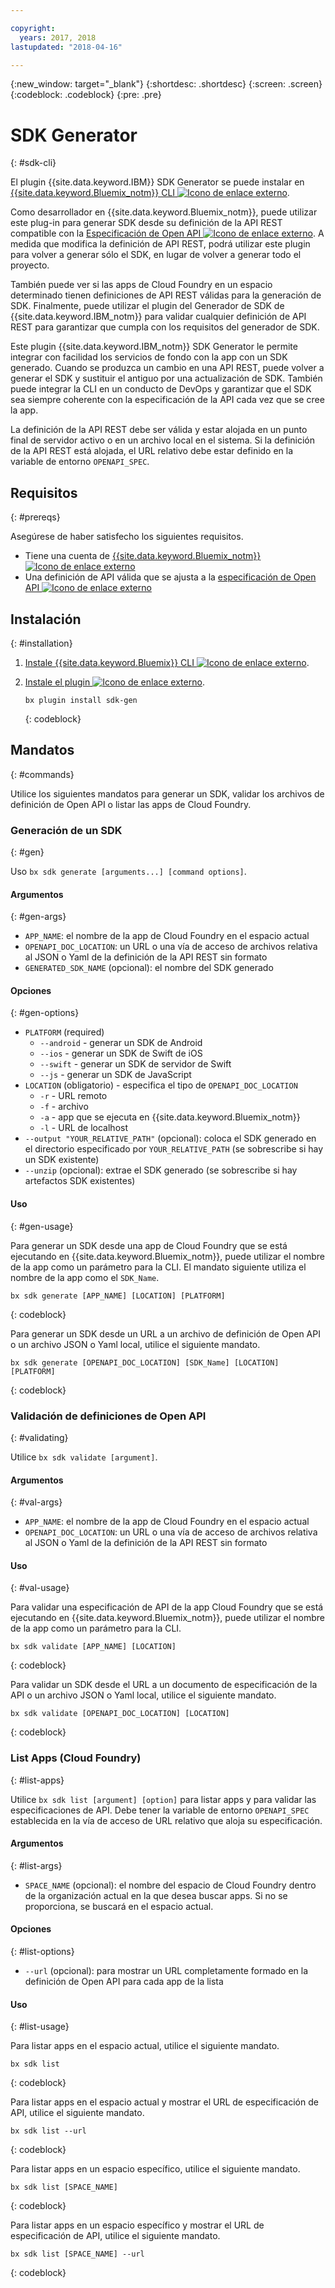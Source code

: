 ```yaml
---

copyright:
  years: 2017, 2018
lastupdated: "2018-04-16"

---
```

{:new_window: target="_blank"}
{:shortdesc: .shortdesc}
{:screen: .screen}
{:codeblock: .codeblock}
{:pre: .pre}

# SDK Generator
{: #sdk-cli}

El plugin {{site.data.keyword.IBM}} SDK Generator se puede instalar en [{{site.data.keyword.Bluemix_notm}} CLI ![Icono de enlace externo](../../icons/launch-glyph.svg "Icono de enlace externo")](/docs/cli/reference/bluemix_cli/all_versions.html).

Como desarrollador en {{site.data.keyword.Bluemix_notm}}, puede utilizar este plug-in para generar SDK desde su definición de la API REST compatible con la [Especificación de Open API ![Icono de enlace externo](../../icons/launch-glyph.svg "Icono de enlace externo")](https://www.openapis.org/). A medida que modifica la definición de API REST, podrá utilizar este plugin para volver a generar sólo el SDK, en lugar de volver a generar todo el proyecto.

También puede ver si las apps de Cloud Foundry en un espacio determinado tienen definiciones de API REST válidas para la generación de SDK. Finalmente, puede utilizar el plugin del Generador de SDK de {{site.data.keyword.IBM_notm}} para validar cualquier definición de API REST para garantizar que cumpla con los requisitos del generador de SDK.

Este plugin {{site.data.keyword.IBM_notm}} SDK Generator le permite integrar con facilidad los servicios de fondo con la app con un SDK generado. Cuando se produzca un cambio en una API REST, puede volver a generar el SDK y sustituir el antiguo por una actualización de SDK. También puede integrar la CLI en un conducto de DevOps y garantizar que el SDK sea siempre coherente con la especificación de la API cada vez que se cree la app.

La definición de la API REST debe ser válida y estar alojada en un punto final de servidor activo o en un archivo local en el sistema. Si la definición de la API REST está alojada, el URL relativo debe estar definido en la variable de entorno `OPENAPI_SPEC`.


## Requisitos
{: #prereqs}

Asegúrese de haber satisfecho los siguientes requisitos.

* Tiene una cuenta de [{{site.data.keyword.Bluemix_notm}} ![Icono de enlace externo](../../icons/launch-glyph.svg "Icono de enlace externo")](http://bluemix.net)
* Una definición de API válida que se ajusta a la [especificación de Open API ![Icono de enlace externo](../../icons/launch-glyph.svg "Icono de enlace externo")](https://www.openapis.org/)


## Instalación
{: #installation}

1. [Instale {{site.data.keyword.Bluemix}} CLI ![Icono de enlace externo](../../icons/launch-glyph.svg "Icono de enlace externo")](http://clis.ng.bluemix.net/ui/home.html).

2. [Instale el plugin ![Icono de enlace externo](../../icons/launch-glyph.svg "Icono de enlace externo")](/docs/cli/reference/bluemix_cli/all_versions.html#install_plug-in).

	```
	bx plugin install sdk-gen
	```
	{: codeblock}


## Mandatos
{: #commands}

Utilice los siguientes mandatos para generar un SDK, validar los archivos de definición de Open API o listar las apps de Cloud Foundry.


### Generación de un SDK
{: #gen}

Uso `bx sdk generate [arguments...] [command options]`.


#### Argumentos
{: #gen-args}

* `APP_NAME`: el nombre de la app de Cloud Foundry en el espacio actual
* `OPENAPI_DOC_LOCATION`: un URL o una vía de acceso de archivos relativa al JSON o Yaml de la definición de la API REST sin formato
* `GENERATED_SDK_NAME` (opcional): el nombre del SDK generado


#### Opciones
{: #gen-options}

* `PLATFORM` (required)
   * `--android` - generar un SDK de Android
   * `--ios` - generar un SDK de Swift de iOS
   * `--swift` - generar un SDK de servidor de Swift
   * `--js` - generar un SDK de JavaScript
* `LOCATION` (obligatorio) - especifica el tipo de `OPENAPI_DOC_LOCATION`
   * `-r` - URL remoto
   * `-f` - archivo
   * `-a` - app que se ejecuta en {{site.data.keyword.Bluemix_notm}}
   * `-l` - URL de localhost
* `--output "YOUR_RELATIVE_PATH"` (opcional): coloca el SDK generado en el directorio especificado por `YOUR_RELATIVE_PATH` (se sobrescribe si hay un SDK existente)
* `--unzip` (opcional): extrae el SDK generado (se sobrescribe si hay artefactos SDK existentes)


#### Uso
{: #gen-usage}

Para generar un SDK desde una app de Cloud Foundry que se está ejecutando en {{site.data.keyword.Bluemix_notm}}, puede utilizar el nombre de la app como un parámetro para la CLI. El mandato siguiente utiliza el nombre de la app como el `SDK_Name`.

```
bx sdk generate [APP_NAME] [LOCATION] [PLATFORM]
```
{: codeblock}

Para generar un SDK desde un URL a un archivo de definición de Open API o un archivo JSON o Yaml local, utilice el siguiente mandato.

```
bx sdk generate [OPENAPI_DOC_LOCATION] [SDK_Name] [LOCATION] [PLATFORM]
```
{: codeblock}


### Validación de definiciones de Open API
{: #validating}

Utilice `bx sdk validate [argument]`.


#### Argumentos
{: #val-args}

* `APP_NAME`: el nombre de la app de Cloud Foundry en el espacio actual
* `OPENAPI_DOC_LOCATION`: un URL o una vía de acceso de archivos relativa al JSON o Yaml de la definición de la API REST sin formato


#### Uso
{: #val-usage}

Para validar una especificación de API de la app Cloud Foundry que se está ejecutando en {{site.data.keyword.Bluemix_notm}}, puede utilizar el nombre de la app como un parámetro para la CLI.

```
bx sdk validate [APP_NAME] [LOCATION]
```
{: codeblock}

Para validar un SDK desde el URL a un documento de especificación de la API o un archivo JSON o Yaml local, utilice el siguiente mandato.

```
bx sdk validate [OPENAPI_DOC_LOCATION] [LOCATION]
```
{: codeblock}



### List Apps (Cloud Foundry)
{: #list-apps}

Utilice `bx sdk list [argument] [option]` para listar apps y para validar las especificaciones de API. Debe tener la variable de entorno `OPENAPI_SPEC` establecida en la vía de acceso de URL relativo que aloja su especificación.


#### Argumentos
{: #list-args}

* `SPACE_NAME` (opcional): el nombre del espacio de Cloud Foundry dentro de la organización actual en la que desea buscar apps. Si no se proporciona, se buscará en el espacio actual.


#### Opciones
{: #list-options}

* `--url` (opcional): para mostrar un URL completamente formado en la definición de Open API para cada app de la lista


#### Uso
{: #list-usage}

Para listar apps en el espacio actual, utilice el siguiente mandato.

```
bx sdk list
```
{: codeblock}

Para listar apps en el espacio actual y mostrar el URL de especificación de API, utilice el siguiente mandato.

```
bx sdk list --url
```
{: codeblock}

Para listar apps en un espacio específico, utilice el siguiente mandato.

```
bx sdk list [SPACE_NAME]
```
{: codeblock}

Para listar apps en un espacio específico y mostrar el URL de especificación de API, utilice el siguiente mandato.

```
bx sdk list [SPACE_NAME] --url
```
{: codeblock}
